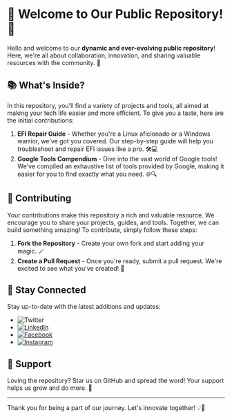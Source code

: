 # 🌟 Welcome to Our Public Repository! 🌟

Hello and welcome to our **dynamic and ever-evolving public repository**! Here, we're all about collaboration, innovation, and sharing valuable resources with the community. 🤝

## 📚 What's Inside?

In this repository, you'll find a variety of projects and tools, all aimed at making your tech life easier and more efficient. To give you a taste, here are the initial contributions:

1. **EFI Repair Guide** - Whether you're a Linux aficionado or a Windows warrior, we've got you covered. Our step-by-step guide will help you troubleshoot and repair EFI issues like a pro. 🛠️💻
2. **Google Tools Compendium** - Dive into the vast world of Google tools! We've compiled an exhaustive list of tools provided by Google, making it easier for you to find exactly what you need. 🌐🔍

## 🤝 Contributing

Your contributions make this repository a rich and valuable resource. We encourage you to share your projects, guides, and tools. Together, we can build something amazing! To contribute, simply follow these steps:

1. **Fork the Repository** - Create your own fork and start adding your magic. 🪄
2. **Create a Pull Request** - Once you're ready, submit a pull request. We're excited to see what you've created! 🚀

## 📢 Stay Connected

Stay up-to-date with the latest additions and updates:

- ![Twitter](https://img.shields.io/twitter/url?label=Follow%20us%20on%20Twitter&style=social&url=https%3A%2F%2Ftwitter.com%2Fquinji)
- [![LinkedIn](https://img.shields.io/badge/LinkedIn-Connect%20with%20us-blue)](https://www.linkedin.com/company/quinji-tech)
- [![Facebook](https://img.shields.io/badge/Facebook-Join%20our%20community-blue)](https://www.facebook.com/QuinjiTech/)
- [![Instagram](https://img.shields.io/badge/Instagram-Follow%20our%20journey-purple)](https://www.instagram.com/quinjitech/)

## 🙌 Support

Loving the repository? Star us on GitHub and spread the word! Your support helps us grow and do more. 🌟

---

Thank you for being a part of our journey. Let's innovate together! 💡🚀

